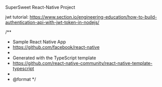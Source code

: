 SuperSweet React-Native Project

jwt tutorial: https://www.section.io/engineering-education/how-to-build-authentication-api-with-jwt-token-in-nodejs/

/\*\*

- Sample React Native App
- https://github.com/facebook/react-native
-
- Generated with the TypeScript template
- https://github.com/react-native-community/react-native-template-typescript
-
- @format
  \*/
